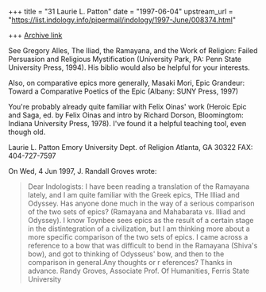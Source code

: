 +++
title = "31 Laurie L. Patton"
date = "1997-06-04"
upstream_url = "https://list.indology.info/pipermail/indology/1997-June/008374.html"

+++
[Archive link](https://list.indology.info/pipermail/indology/1997-June/008374.html)

See Gregory Alles, The Iliad, the Ramayana, and the Work of Religion:
Failed Persuasion and Religious Mystification (University Park, PA: Penn
State University Press, 1994).  His biblio would also be helpful for your
interests.

Also, on comparative epics more generally, Masaki Mori, Epic Grandeur:
Toward a Comparative Poetics of the Epic (Albany: SUNY Press, 1997)

You're probably already quite familiar with Felix Oinas' work (Heroic Epic
and Saga, ed. by Felix Oinas and intro by Richard Dorson, Bloomingtom:
Indiana University Press, 1978). I've found it a helpful teaching
tool, even though old.

Laurie L. Patton
Emory University
Dept. of Religion
Atlanta, GA 30322
FAX: 404-727-7597


On Wed, 4 Jun 1997, J. Randall Groves wrote:

> Dear Indologists: I have been reading a translation of the Ramayana
> lately, and I am quite familiar with the Greek epics, THe Illiad and
> Odyssey. Has anyone done much in the way of a serious comparison of the
> two sets of epics? (Ramayana and Mahabarata vs. Illiad and Odyssey). I
> know Toynbee sees epics as the result of a certain stage in the
> distintegration of a civilization, but I am thinking more about a more
> specific comparison of the two sets of epics. I came across a reference
> to a bow that was difficult to bend in the Ramayana (Shiva's bow), and
> got to thinking of Odysseus' bow, and then to the comparison in
> general.Any thoughts or r eferences? Thanks in advance.  Randy Groves,
> Associate Prof. Of Humanities, Ferris State University
> 





